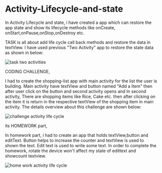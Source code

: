 # Activity-Lifecycle-and-state
In Activity Lifecycle and state, i have created a app which can restore the app state and show its lifecycle methods like onCreate, onStart,onPause,onStop,onDestroy etc.

TASK is all about add life cycle call back methods and restore the data in textView. I have used previous "Two Activity" app to restore the state data as shown in below:

![task two activities](https://user-images.githubusercontent.com/81868097/145605618-b594e23b-d8cb-472d-a5b8-52441474aadf.gif)

CODING CHALLENGE,

I had to create the shopping-list app with main activity for the list the user is building. Main activity have textView and button named "Add a Item" then after user click on the button and second activity opens and In second activity, There are shopping items like Rice, Cake etc. then after clicking on the item it is return in the respective textView of the shopping item in main activity. The details overview about this challenge are shown below:

![challenge activity life cycle](https://user-images.githubusercontent.com/81868097/145606032-1b5f9683-2c76-409b-ad04-5fbffcf4736b.gif)

its HOMEWORK part,

In homework part, i had to create an app that holds textView,button and editText. Button helps to increase the counter and textView is used to shown the text. Edit text is used to write some text. In order to complete the homework, rotate the device won't affect my state of edittext and showcount textview.

![home work activity life cycle](https://user-images.githubusercontent.com/81868097/145606273-deee7776-43b5-4f7d-b46a-b38c32eea2f5.gif)

